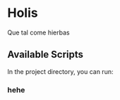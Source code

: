 # Holis

Que tal come hierbas

## Available Scripts

In the project directory, you can run:

### hehe
